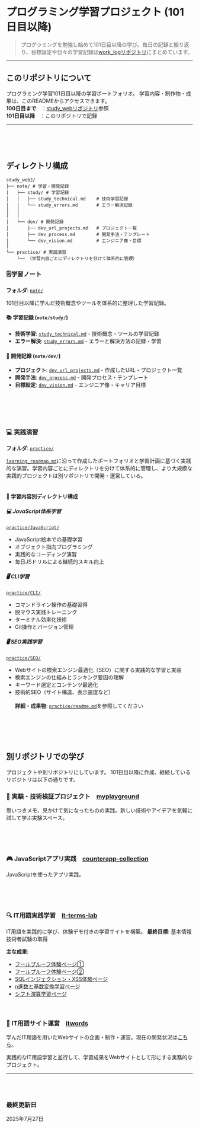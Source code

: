 # プログラミング学習プロジェクト (101日目以降)

> プログラミングを勉強し始めて101日目以降の学び。毎日の記録と振り返り、目標設定や日々の学習記録は[work_logリポジトリ](../work_log/)にまとめています。

---

## このリポジトリについて
プログラミング学習101日目以降の学習ポートフォリオ。
学習内容・制作物・成果は、このREADMEからアクセスできます。
<br>
**100日目まで**　：[study_webリポジトリ](https://github.com/rin5uron/study_web)参照  
**101日目以降**　：このリポジトリで記録


---
<br><br><br>

## ディレクトリ構成

```
study_web2/
├── note/ # 学習・開発記録
│   ├── study/ # 学習記録
│   │   ├── study_technical.md    # 技術学習記録
│   │   └── study_errors.md       # エラー解決記録
│   │   
│   │
│   └── dev/ # 開発記録
│       ├── dev_url_projects.md   # プロジェクト一覧
│       ├── dev_process.md        # 開発手法・テンプレート
│       └── dev_vision.md         # エンジニア像・目標
│
└── practice/ # 実践演習
    └── （学習内容ごとにディレクトリを分けて体系的に管理）
```

### 🗒️学習ノート
**フォルダ**: [`note/`](note/)

101日目以降に学んだ技術概念やツールを体系的に整理した学習記録。

#### 📚 学習記録 (`note/study/`)
- **技術学習**: [`study_technical.md`](note/study/study_technical.md) - 技術概念・ツールの学習記録
- **エラー解決**: [`study_errors.md`](note/study/study_errors.md) - エラーと解決方法の記録・学習

#### 🔧 開発記録 (`note/dev/`)
- **プロジェクト**: [`dev_url_projects.md`](note/dev/dev_url_projects.md) - 作成したURL・プロジェクト一覧
- **開発手法**: [`dev_process.md`](note/dev/dev_process.md) - 開発プロセス・テンプレート
- **目標設定**: [`dev_vision.md`](note/dev/dev_vision.md) - エンジニア像・キャリア目標

<br><br><br><br>

### 💻 実践演習
**フォルダ**: [`practice/`](practice/)

[`learning_roadmap.md`](../work_log/goals/learning_roadmap.md)に沿って作成したポートフォリオと学習計画に基づく実践的な演習。学習内容ごとにディレクトリを分けて体系的に管理し、より大規模な実践的プロジェクトは別リポジトリで開発・運営している。
<br><br>
#### 📂 学習内容別ディレクトリ構成

##### 💻 JavaScript体系学習
 [`practice/JavaScript/`](practice/JavaScript/)
- JavaScript絵本での基礎学習
- オブジェクト指向プログラミング
- 実践的なコーディング演習
- 毎日JSドリルによる継続的スキル向上

##### 🖥️ CLI学習
 [`practice/CLI/`](practice/CLI/)
- コマンドライン操作の基礎習得
- 脱マウス実践トレーニング
- ターミナル効率化技術
- Git操作とバージョン管理

##### 🖥️ SEO実践学習
 [`practice/SEO/`](practice/SEO/)
- Webサイトの検索エンジン最適化（SEO）に関する実践的な学習と実装
- 検索エンジンの仕組みとランキング要因の理解
- キーワード選定とコンテンツ最適化
- 技術的SEO（サイト構造、表示速度など）
<br><br>
**詳細・成果物**: [`practice/readme.md`](practice/readme.md)を参照してください

<br><br><br><br>
## 別リポジトリでの学び

プロジェクトや別リポジトリにしています。
101日目以降に作成、継続しているリポジトリは以下の通りです。

### 🔬 実験・技術検証プロジェクト　[myplayground](https://github.com/rin5uron/myplayground)

思いつきメモ、見かけて気になったものの実践。新しい技術やアイデアを気軽に試して学ぶ実験スペース。

<br><br><br>

### 🎮 JavaScriptアプリ実践　[counterapp-collection](https://github.com/rin5uron/counterapp-collection)

JavaScriptを使ったアプリ実践。


<br><br><br>
### 🔍 IT用語実践学習　[it-terms-lab](https://github.com/rin5uron/it-terms-lab)

IT用語を実践的に学び、体験デモ付きの学習サイトを構築。
**最終目標**: 基本情報技術者試験の取得

**主な成果**:
- [フールプルーフ体験ページ①](https://foolproof1.vercel.app/)
- [フールプルーフ体験ページ②](https://foolproof2.vercel.app/)
- [SQLインジェクション・XSS体験ページ](https://sqli-xss.vercel.app/)
- [n進数と基数変換学習ページ](https://vercel.com/rs-projects-9c94598c/learn-n-bases)
- [シフト演算学習ページ](https://learn-bit-shift.vercel.app/)
<br><br><br>
### 📖 IT用語サイト運営　[itwords](https://github.com/rin5uron/itwords)

学んだIT用語を用いたWebサイトの企画・制作・運営。現在の開発状況は[こちら](../itwords/docs/processlog.md)。

実践的なIT用語学習と並行して、学習成果をWebサイトとして形にする実務的なプロジェクト。


---
<br><br>



### 最終更新日

2025年7月27日
